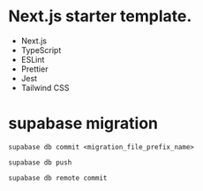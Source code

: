 # Next.js starter template.

- Next.js
- TypeScript
- ESLint
- Prettier
- Jest
- Tailwind CSS

# supabase migration

```
supabase db commit <migration_file_prefix_name>
```

```
supabase db push
```

```
supabase db remote commit
```
